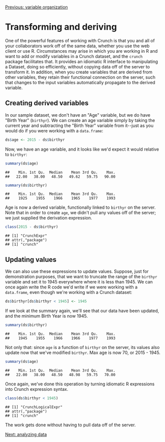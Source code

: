 <!--
%\VignetteEngine{knitr::knitr}
%\VignetteIndexEntry{Manipulating variables and deriving new ones}
-->

[Previous: variable organization](variable-order.md)



# Transforming and deriving
One of the powerful features of working with Crunch is that you and all of your collaborators work off of the same data, whether you use the web client or use R. Circumstances may arise in which you are working in R and want to add or modify variables in a Crunch dataset, and the `crunch` package facilitates that. It provides an idiomatic R interface to manipulating a Dataset, doing so efficiently, without copying data off of the server to transform it. In addition, when you create variables that are derived from other variables, they retain their functional connection on the server, such that changes to the input variables automatically propagate to the derived variable.

## Creating derived variables
In our sample dataset, we don't have an "Age" variable, but we do have "Birth Year" (`birthyr`). We can create an age variable simply by taking the current year and subtracting the "Birth Year" variable from it--just as you would do if you were working with a `data.frame`:


```r
ds$age <- 2015 - ds$birthyr
```

Now, we have an age variable, and it looks like we'd expect it would relative to `birthyr`:


```r
summary(ds$age)
```

```
##    Min. 1st Qu.  Median    Mean 3rd Qu.    Max. 
##   22.00   38.00   48.50   49.62   59.75   90.00
```

```r
summary(ds$birthyr)
```

```
##    Min. 1st Qu.  Median    Mean 3rd Qu.    Max. 
##    1925    1955    1966    1965    1977    1993
```

Age is now a derived variable, functionally linked to `birthyr` on the server. Note that in order to create `age`, we didn't pull any values off of the server; we just supplied the derivation expression.


```r
class(2015 - ds$birthyr)
```

```
## [1] "CrunchExpr"
## attr(,"package")
## [1] "crunch"
```

## Updating values

We can also use these expressions to update values. Suppose, just for demonstration purposes, that we want to truncate the range of the `birthyr` variable and set it to 1945 everywhere where it is less than 1945. We can once again write the R code we'd write if we were working with a `data.frame`, even though we're working with a Crunch dataset:


```r
ds$birthyr[ds$birthyr < 1945] <- 1945
```

If we look at the summary again, we'll see that our data have been updated, and the minimum Birth Year is now 1945.


```r
summary(ds$birthyr)
```

```
##    Min. 1st Qu.  Median    Mean 3rd Qu.    Max. 
##    1945    1955    1966    1966    1977    1993
```

Not only that: since `age` is a function of `birthyr` on the server, its values also update now that we've modified `birthyr`. Max age is now 70, or 2015 - 1945.


```r
summary(ds$age)
```

```
##    Min. 1st Qu.  Median    Mean 3rd Qu.    Max. 
##   22.00   38.00   48.50   48.98   59.75   70.00
```

Once again, we've done this operation by turning idiomatic R expressions into Crunch expression syntax.


```r
class(ds$birthyr < 1945)
```

```
## [1] "CrunchLogicalExpr"
## attr(,"package")
## [1] "crunch"
```

The work gets done without having to pull data off of the server.

[Next: analyzing data](analyze.md)

